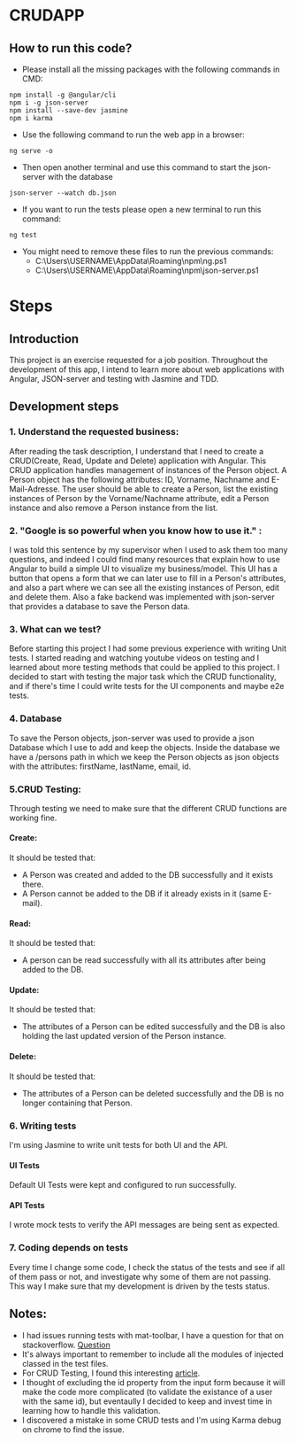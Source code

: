 # CRUDAPP
## How to run this code?
- Please install all the missing packages with the following commands in CMD:
```console
npm install -g @angular/cli
npm i -g json-server  
npm install --save-dev jasmine
npm i karma
``` 
- Use the following command to run the web app in a browser:
```console
ng serve -o
``` 
- Then open another terminal and use this command to start the json-server with the database
```console
json-server --watch db.json
```
- If you want to run the tests please open a new terminal to run this command:
```console
ng test
```
- You might need to remove these files to run the previous commands:
  - C:\Users\USERNAME\AppData\Roaming\npm\ng.ps1
  - C:\Users\USERNAME\AppData\Roaming\npm\json-server.ps1
# Steps
## Introduction
This project is an exercise requested for a job position. Throughout the development of this app, I intend to learn more about web applications with Angular, JSON-server and testing with Jasmine and TDD.

## Development steps
### 1. Understand the requested business:
After reading the task description, I understand that I need to create a CRUD(Create, Read, Update and Delete) application with Angular. This CRUD application handles management of instances of the Person object. A Person object has the following attributes: ID, Vorname, Nachname and E-Mail-Adresse. The user should be able to create a Person, list the existing instances of Person by the Vorname/Nachname attribute, edit a Person instance and also remove a Person instance from the list.

### 2. "Google is so powerful when you know how to use it." :
I was told this sentence by my supervisor when I used to ask them too many questions, and indeed I could find many resources that explain how to use Angular to build a simple UI to visualize my business/model. This UI has a button that opens a form that we can later use to fill in a Person's attributes, and also a part where we can see all the existing instances of Person, edit and delete them. Also a fake backend was implemented with json-server that provides a database to save the Person data.

### 3. What can we test?
Before starting this project I had some previous experience with writing Unit tests. I started reading and watching youtube videos on testing and I learned about more testing methods that could be applied to this project. I decided to start with testing the major task which the CRUD functionality, and if there's time I could write tests for the UI components and maybe e2e tests. 

### 4. Database
To save the Person objects, json-server was used to provide a json Database which I use to add and keep the objects. Inside the database we have a /persons path in which we keep the Person objects as json objects with the attributes: firstName, lastName, email, id. 

### 5.CRUD Testing:
Through testing we need to make sure that the different CRUD functions are working fine.
#### Create: 
It should be tested that:
- A Person was created and added to the DB successfully and it exists there.
- A Person cannot be added to the DB if it already exists in it (same E-mail).
#### Read:
It should be tested that:
- A person can be read successfully with all its attributes after being added to the DB.

#### Update:
It should be tested that:
- The attributes of a Person can be edited successfully and the DB is also holding the last updated version of the Person instance.

#### Delete:
It should be tested that:
- The attributes of a Person can be deleted successfully and the DB is no longer containing that Person.



### 6. Writing tests
I'm using Jasmine to write unit tests for both UI and the API. 
#### UI Tests
Default UI Tests were kept and configured to run successfully.
#### API Tests
I wrote mock tests to verify the API messages are being sent as expected.

### 7. Coding depends on tests
Every time I change some code, I check the status of the tests and see if all of them pass or not, and investigate why some of them are not passing. This way I make sure that my development is driven by the tests status.




## Notes:
- I had issues running tests with mat-toolbar, I have a question for that on stackoverflow. [Question](https://stackoverflow.com/questions/77669494/testing-angular-with-template-containing-mat-toolbar/77669511#77669511)
- It's always important to remember to include all the modules of injected classed in the test files.
- For CRUD Testing, I found this interesting [article](https://jenijoe.medium.com/unit-testing-angular-crud-service-with-jasmine-7e40e7c8aa74).
- I thought of excluding the id property from the input form because it will make the code more complicated (to validate the existance of a user with the same id), but eventaully I decided to keep and invest time in learning how to handle this validation.
- I discovered a mistake in some CRUD tests and I'm using Karma debug on chrome to find the issue.
